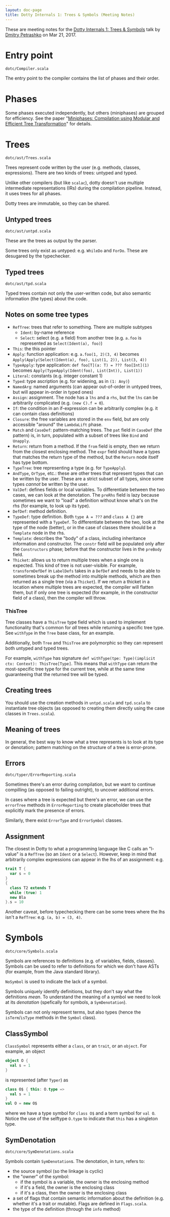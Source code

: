 ```yaml
---
layout: doc-page
title: Dotty Internals 1: Trees & Symbols (Meeting Notes)
---
```


These are meeting notes for the [Dotty Internals 1: Trees & Symbols](https://www.youtube.com/watch?v=yYd-zuDd3S8) talk by [Dmitry Petrashko](http://twitter.com/darkdimius) on Mar 21, 2017.

# Entry point
`dotc/Compiler.scala`

The entry point to the compiler contains the list of phases and their order.

# Phases

Some phases executed independently, but others (miniphases) are grouped for efficiency.
See the paper "[Miniphases: Compilation using Modular and Efficient Tree Transformation](https://infoscience.epfl.ch/record/228518/files/paper.pdf)" for details.

# Trees
`dotc/ast/Trees.scala`

Trees represent code written by the user (e.g. methods, classes, expressions). There are two kinds of trees: untyped and typed.

Unlike other compilers (but like `scalac`), dotty doesn't use multiple intermediate representations (IRs) during the compilation pipeline. Instead, it uses trees for all phases.

Dotty trees are immutable, so they can be shared.

## Untyped trees
`dotc/ast/untpd.scala`

These are the trees as output by the parser.

Some trees only exist as untyped: e.g. `WhileDo` and `ForDo`. These are desugared by the typechecker.

## Typed trees
`dotc/ast/tpd.scala`

Typed trees contain not only the user-written code, but also semantic information (the types) about the code.

## Notes on some tree types

  * `RefTree`: trees that refer to something. There are multiple subtypes
    - `Ident`: by-name reference
    - `Select`: select (e.g. a field) from another tree (e.g. `a.foo` is represented as `Select(Ident(a), foo)`)
  * `This`: the this pointer
  * `Apply`: function application: e.g. `a.foo(1, 2)(3, 4)` becomes `Apply(Apply(Select(Ident(a), foo), List(1, 2)), List(3, 4))`
  * `TypeApply`: type application: `def foo[T](a: T) = ??? foo[Int](1)` becomes `Apply(TypeApply(Ident(foo), List(Int)), List(1))`
  * `Literal`: constants (e.g. integer constant 1)
  * `Typed`: type ascription (e.g. for widening, as in `(1: Any)`)
  * `NamedArg`: named arguments (can appear out-of-order in untyped trees, but will appear in-order in typed ones)
  * `Assign`: assignment. The node has a `lhs` and a `rhs`, but the `lhs` can be arbitrarily complicated (e.g. `(new C).f = 0`).
  * `If`: the condition in an if-expression can be arbitrarily complex (e.g. it can contain class definitions)
  * `Closure`: the free variables are stored in the `env` field, but are only accessible "around" the `LambdaLift` phase.
  * `Match` and `CaseDef`: pattern-matching trees. The `pat` field in `CaseDef` (the pattern) is, in turn, populated with a subset of trees like `Bind` and `Unapply`.
  * `Return`: return from a method. If the `from` field is empty, then we return from the closest enclosing method.
     The `expr` field should have a types that matches the return type of the method, but the `Return` node itself has type bottom.
  * `TypeTree`: tree representing a type (e.g. for `TypeApply`).
  * `AndType`, `OrType`, etc.: these are other trees that represent types that can be written by the user. These are a strict subset of all types, since
    some types *cannot* be written by the user.
  * `ValDef`: defines fields or local variables. To differentiate between the two cases, we can look at the denotation.
    The `preRhs` field is lazy because sometimes we want to "load" a definition without know what's on the rhs (for example, to look up its type).
  * `DefDef`: method definition.
  * `TypeDef`: type definition. Both `type A = ???` and `class A {}` are represented with a `TypeDef`. To differentiate between the two, look at the type of the node (better), or in the case of classes there should be a `Template` node in the rhs.
  * `Template`: describes the "body" of a class, including inheritance information and constructor. The `constr` field will be populated only after the `Constructors` phase; before that the constructor lives in the `preBody` field.
  * `Thicket`: allows us to return multiple trees when a single one is expected. This kind of tree is not user-visible.
    For example, `transformDefDef` in `LabelDefs` takes in a `DefDef` and needs to be able to sometimes break up the method into multiple methods, which are then returned as a single tree (via a `Thicket`). If we return a thicket in a location where multiple trees are expected, the compiler will flatten them, but if only one tree is expected (for example, in the constructor field of a class), then the compiler will throw.

### ThisTree

Tree classes have a `ThisTree` type field which is used to implement functionality that's common for *all* trees while returning
a specific tree type. See `withType` in the `Tree` base class, for an example.

Additionally, both `Tree` and `ThisTree` are polymorphic so they can represent both untyped and typed trees.

For example, `withType` has signature `def withType(tpe: Type)(implicit ctx: Context): ThisTree[Type]`.
This means that `withType` can return the most-specific tree type for the current tree, while at the same time guaranteeing that
the returned tree will be typed.

## Creating trees

You should use the creation methods in `untpd.scala` and `tpd.scala` to instantiate tree objects (as opposed to
creating them directly using the case classes in `Trees.scala`).

## Meaning of trees

In general, the best way to know what a tree represents is to look at its type or denotation; pattern matching
on the structure of a tree is error-prone.

## Errors
`dotc/typer/ErrorReporting.scala`

Sometimes there's an error during compilation, but we want to continue compilling (as opposed to failing outright), to
uncover additional errors.

In cases where a tree is expected but there's an error, we can use the `errorTree` methods in `ErrorReporting` to create
placeholder trees that explicitly mark the presence of errors.

Similarly, there exist `ErrorType` and `ErrorSymbol` classes.

## Assignment

The closest in Dotty to what a programming language like C calls an "l-value" is a `RefTree` (so an `Ident` or a `Select`).
However, keep in mind that arbitrarily complex expressions can appear in the lhs of an assignment: e.g.
```scala
trait T {
  var s = 0
}
{
  class T2 extends T
  while (true) 1
  new Bla
}.s = 10
```
Another caveat, before typechecking there can be some trees where the lhs isn't a `RefTree`: e.g. `(a, b) = (3, 4)`.

# Symbols
`dotc/core/Symbols.scala`

Symbols are references to definitions (e.g. of variables, fields, classes). Symbols can be used to refer to definitions for which we don't have ASTs (for example, from the Java standard library).

`NoSymbol` is used to indicate the lack of a symbol.

Symbols uniquely identify definitions, but they don't say what the definitions *mean*. To understand the meaning of a symbol
we need to look at its *denotation* (spefically for symbols, a `SymDenotation`).

Symbols can not only represent terms, but also types (hence the `isTerm`/`isType` methods in the `Symbol` class).

## ClassSymbol

`ClassSymbol` represents either a `class`, or an `trait`, or an `object`. For example, an object
```scala
object O {
  val s = 1
}
```
is represented (after `Typer`) as
```scala
class O$ { this: O.type =>
  val s = 1
}
val O = new O$
```
where we have a type symbol for `class O$` and a term symbol for `val O`. Notice the use of the selftype `O.type` to indicate that `this` has a singleton type.

## SymDenotation
`dotc/core/SymDenotations.scala`

Symbols contain `SymDenotation`s. The denotation, in turn, refers to:

  * the source symbol (so the linkage is cyclic)
  * the "owner" of the symbol:
    - if the symbol is a variable, the owner is the enclosing method
    - if it's a field, the owner is the enclosing class
    - if it's a class, then the owner is the enclosing class
  * a set of flags that contain semantic information about the definition (e.g. whether it's a trait or mutable). Flags are defined in `Flags.scala`.
  * the type of the definition (through the `info` method)
